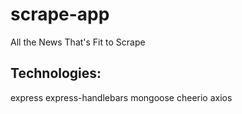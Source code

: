 # scrape-app
All the News That's Fit to Scrape

## Technologies:

express
express-handlebars
mongoose
cheerio
axios
